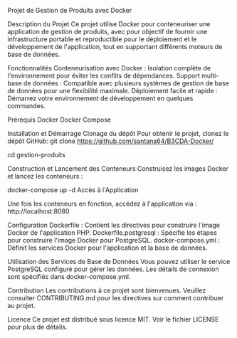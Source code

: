 Projet de Gestion de Produits avec Docker

Description du Projet
Ce projet utilise Docker pour conteneuriser une application de gestion de produits, avec pour objectif de fournir une infrastructure portable et reproductible pour le déploiement et le développement de l'application, tout en supportant différents moteurs de base de données.

Fonctionnalités
Conteneurisation avec Docker : Isolation complète de l'environnement pour éviter les conflits de dépendances.
Support multi-base de données : Compatible avec plusieurs systèmes de gestion de base de données pour une flexibilité maximale.
Déploiement facile et rapide : Démarrez votre environnement de développement en quelques commandes.

Prérequis
Docker
Docker Compose

Installation et Démarrage
Clonage du dépôt
Pour obtenir le projet, clonez le dépôt GitHub:
git clone https://github.com/santana64/B3CDA-Docker/

cd gestion-produits

Construction et Lancement des Conteneurs
Construisez les images Docker et lancez les conteneurs :

docker-compose up -d
Accès à l'Application

Une fois les conteneurs en fonction, accédez à l'application via :
http://localhost:8080

Configuration
Dockerfile : Contient les directives pour construire l'image Docker de l'application PHP.
Dockerfile.postgresql : Spécifie les étapes pour construire l'image Docker pour PostgreSQL.
docker-compose.yml : Définit les services Docker pour l'application et la base de données.

Utilisation des Services de Base de Données
Vous pouvez utiliser le service PostgreSQL configuré pour gérer les données. Les détails de connexion sont spécifiés dans docker-compose.yml.

Contribution
Les contributions à ce projet sont bienvenues. Veuillez consulter CONTRIBUTING.md pour les directives sur comment contribuer au projet.

Licence
Ce projet est distribué sous licence MIT. Voir le fichier LICENSE pour plus de détails.
